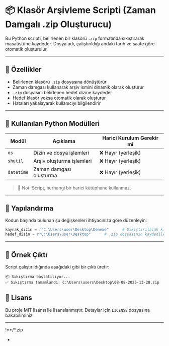 # 📦 Klasör Arşivleme Scripti (Zaman Damgalı .zip Oluşturucu)

Bu Python scripti, belirlenen bir klasörü `.zip` formatında sıkıştırarak masaüstüne kaydeder. Dosya adı, çalıştırıldığı andaki tarih ve saate göre otomatik oluşturulur.

---

## 🚀 Özellikler

- Belirlenen klasörü `.zip` dosyasına dönüştürür
- Zaman damgası kullanarak arşiv ismini dinamik olarak oluşturur
- `.zip` dosyasını belirlenen hedef dizine kaydeder
- Hedef klasör yoksa otomatik olarak oluşturur
- Hataları yakalayarak kullanıcıyı bilgilendirir

---

## 🧱 Kullanılan Python Modülleri

| Modül      | Açıklama                                | Harici Kurulum Gerekir mi |
|------------|------------------------------------------|-----------------------------|
| `os`       | Dizin ve dosya işlemleri                 | ❌ Hayır (yerleşik)         |
| `shutil`   | Arşiv oluşturma işlemleri                | ❌ Hayır (yerleşik)         |
| `datetime` | Zaman damgası oluşturma                  | ❌ Hayır (yerleşik)         |

> 📌 Not: Script, herhangi bir harici kütüphane kullanmaz.

---

## 🔧 Yapılandırma

Kodun başında bulunan şu değişkenleri ihtiyacınıza göre düzenleyin:

```python
kaynak_dizin = r"C:\Users\user\Desktop\Deneme"      # Sıkıştırılacak klasör
hedef_dizin = r"C:\Users\user\Desktop"      # .zip dosyasının kaydedileceği yer
```

---

## 📝 Örnek Çıktı

Script çalıştırıldığında aşağıdaki gibi bir çıktı üretir:

```
📦 Sıkıştırma başlatılıyor...
✅ Sıkıştırma tamamlandı: C:\Users\users\Desktop\08-08-2025-13-28.zip
```


## 📜 Lisans

Bu proje MIT lisansı ile lisanslanmıştır. Detaylar için `LICENSE` dosyasına bakabilirsiniz.

---

!**/*.zip

*

